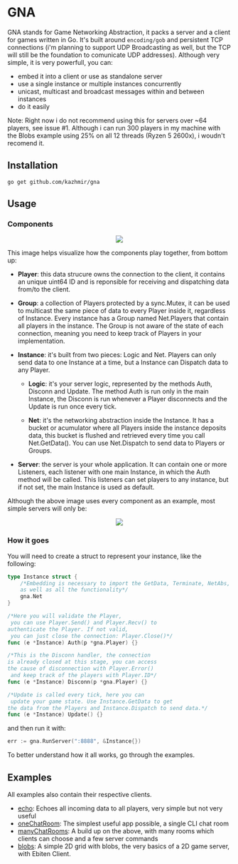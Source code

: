 # GNA

GNA stands for Game Networking Abstraction, it packs a server and a client for games written in Go. It's built around ```encoding/gob``` and persistent TCP connections (i'm planning to support UDP Broadcasting as well, but the TCP will still be the foundation to comunicate UDP addresses). Although very simple, it is very powerfull, you can: 
- embed it into a client or use as standalone server
- use a single instance or multiple instances concurrently
- unicast, multicast and broadcast messages within and between instances
- do it easily

Note: Right now i do not recommend using this for servers over ~64 players, see issue #1. Although i can run 300 players in my machine with the Blobs example using 25% on all 12 threads (Ryzen 5 2600x), i woudn't recomend it.

## Installation

```go get github.com/kazhmir/gna```

## Usage

### Components
<p align="center">
  <img src="./docs/complex.png">
</p>

This image helps visualize how the components play together, from bottom up:

- **Player**: this data strucure owns the connection to the client, it contains an unique uint64 ID and is reponsible for receiving and dispatching data from/to the client.

- **Group**: a collection of Players protected by a sync.Mutex, it can be used to multicast the same piece of data to every Player inside it, regardless of Instance. Every instance has a Group named Net.Players that contain all players in the instance. The Group is not aware of the state of each connection, meaning you need to keep track of Players in your implementation.

- **Instance**: it's built from two pieces: Logic and Net. Players can only send data to one Instance at a time, but a Instance can Dispatch data to any Player.
	- **Logic**: it's your server logic, represented by the methods Auth, Disconn and Update. The method Auth is run only in the main Instance, the Disconn is run whenever a Player disconnects and the Update is run once every tick.

	- **Net**: it's the networking abstraction inside the Instance. It has a bucket or acumulator where all Players inside the instance deposits data, this bucket is flushed and retrieved every time you call Net.GetData(). You can use Net.Dispatch to send data to Players or Groups.

- **Server**: the server is your whole application. It can contain one or more Listeners, each listener with one main Instance, in which the Auth method will be called. This listeners can set players to any instance, but if not set, the main Instance is used as default.

Although the above image uses every component as an example, most simple servers will only be:

<p align="center">
  <img src="./docs/simple.png">
</p>

### How it goes

You will need to create a struct to represent your instance, like the following:

```go
type Instance struct {
	/*Embedding is necessary to import the GetData, Terminate, NetAbs, and Dispatch methods
	as well as all the functionality*/
	gna.Net
}

/*Here you will validate the Player,
 you can use Player.Send() and Player.Recv() to
authenticate the Player. If not valid,
 you can just close the connection: Player.Close()*/
func (e *Instance) Auth(p *gna.Player) {}

/*This is the Disconn handler, the connection 
is already closed at this stage, you can access 
the cause of disconnection with Player.Error()
 and keep track of the players with Player.ID*/
func (e *Instance) Disconn(p *gna.Player) {}

/*Update is called every tick, here you can
 update your game state. Use Instance.GetData to get
the data from the Players and Instance.Dispatch to send data.*/
func (e *Instance) Update() {}
```

and then run it with: 
```go
err := gna.RunServer(":8888", &Instance{})
```

To better understand how it all works, go through the examples.

## Examples
All examples also contain their respective clients.

- [echo](./examples/echo): Echoes all incoming data to all players, very simple but not very useful
- [oneChatRoom](./examples/oneChatRoom): The simplest useful app possible, a single CLI chat room
- [manyChatRooms](./examples/manyChatRooms): A build up on the above, with many rooms which clients can choose and a few server commands
- [blobs](./examples/blobs): A simple 2D grid with blobs, the very basics of a 2D game server, with Ebiten Client.
